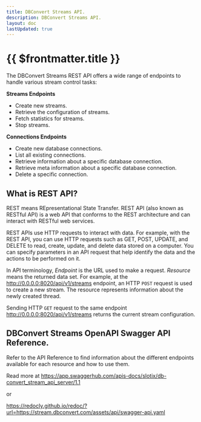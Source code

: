 ```yaml
---
title: DBConvert Streams API.
description: DBConvert Streams API.
layout: doc
lastUpdated: true
---
```


# {{ $frontmatter.title }}

The DBConvert Streams REST API offers a wide range of endpoints to handle various stream control tasks:

**Streams Endpoints**

- Create new streams.
- Retrieve the configuration of streams.
- Fetch statistics for streams.
- Stop streams.

**Connections Endpoints**

- Create new database connections.
- List all existing connections.
- Retrieve information about a specific database connection.
- Retrieve meta information about a specific database connection.
- Delete a specific connection.


## What is REST API?

REST means REpresentational State Transfer. REST API (also known as RESTful API) is a web API that conforms to the REST architecture and can interact with RESTful web services.

REST APIs use HTTP requests to interact with data. For example, with the REST API, you can use HTTP requests such as GET, POST, UPDATE, and DELETE to read, create, update, and delete data stored on a computer. You can specify parameters in an API request that help identify the data and the actions to be performed on it.

In API terminology, _Endpoint_ is the URL used to make a request. _Resource_ means the returned data set. For example, at the http://0.0.0.0:8020/api/v1/streams endpoint, an HTTP `POST` request is used to create a new stream. The resource represents information about the newly created thread.

Sending HTTP `GET` request to the same endpoint http://0.0.0.0:8020/api/v1/streams returns the current stream configuration.

## DBConvert Streams OpenAPI Swagger API Reference.

Refer to the API Reference to find information about the different endpoints available for each resource and how to use them.

Read more at https://app.swaggerhub.com/apis-docs/slotix/db-convert_stream_api_server/1.1

or

https://redocly.github.io/redoc/?url=https://stream.dbconvert.com/assets/api/swagger-api.yaml
